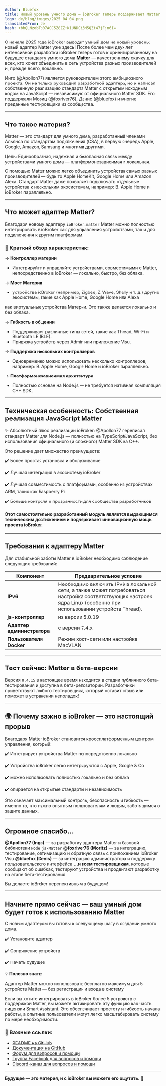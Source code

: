 ```yaml
---
Author: Bluefox
title: Новый уровень умного дома — ioBroker теперь поддерживает Matter!
logo: de/blog/images/2025_04_04.png
translatedFrom: de
hash: +bbQLNzobTp07ACC5Z8ZZ+K1UNDCi6M5QZt47jFjn6I=
---
```

С начала 2025 года ioBroker выводит умный дом на новый уровень: новый адаптер Matter уже здесь! После более чем двух лет интенсивной разработки ioBroker теперь готов к ориентированному на будущее стандарту умного дома **Matter** — качественному скачку для всех, кто хочет объединить в сеть устройства разных производителей и, прежде всего, локально.

Инго (@Apollon77) является руководителем этого амбициозного проекта. Он не только руководил разработкой адаптера, но и написал собственную реализацию стандарта Matter с открытым исходным кодом на JavaScript — независимую от официального Matter SDK.
Его поддержали Мориц (@foxriver76), Денис (@bluefox) и многие преданные тестировщики из сообщества.

---

## Что такое материя?
Matter — это стандарт для умного дома, разработанный членами Альянса по стандартам подключения (CSA), в первую очередь Apple, Google, Amazon, Samsung и многими другими.

Цель: Единообразная, надежная и безопасная связь между устройствами умного дома — платформонезависимая и локальная.

С помощью Matter можно легко объединить устройства самых разных производителей — будь то Apple HomeKit, Google Home или Amazon Alexa. Стандарт Matter даже позволяет подключать отдельные устройства к нескольким экосистемам, например: B. Apple Home и ioBroker параллельно.

---

## Что может адаптер Matter?
Благодаря новому адаптеру `ioBroker.matter` Matter можно полностью интегрировать в ioBroker как для управления устройствами, так и для подключения к другим платформам.

### 🔧 Краткий обзор характеристик:
→ **Контроллер материи**

 - Интегрируйте и управляйте устройствами, совместимыми с Matter, непосредственно в ioBroker — локально, быстро, без облака.

→ **Мост Материи**

- устройства ioBroker (например, Zigbee, Z-Wave, Shelly и т. д.) другие экосистемы, такие как Apple Home, Google Home или Alexa

как виртуальные устройства Материи. Это также делается локально и без облака.

→ **Гибкость в общении**

- Поддерживает различные типы сетей, такие как Thread, Wi-Fi и Bluetooth LE (BLE).
- Привязка устройств через Admin или приложение Visu.

→ **Поддержка нескольких контроллеров**

- Одновременно можно использовать несколько контроллеров, например: B. Apple Home, Google Home и ioBroker параллельно.

→ **Платформонезависимая архитектура**

- Полностью основан на Node.js — не требуется нативная компиляция C++ SDK.

---

## Техническая особенность: Собственная реализация JavaScript Matter
✨ Абсолютный плюс реализации ioBroker: @Apollon77 переписал стандарт Matter для Node.js — полностью на TypeScript/JavaScript, без использования официального (и сложного) Matter SDK на C++.

Это решение дает множество преимуществ:

✔️ Более простая установка и обслуживание

✔️ Лучшая интеграция в экосистему ioBroker

✔️ Лучшая совместимость с платформами, особенно на устройствах ARM, таких как Raspberry Pi

✔️ Больше контроля и прозрачности для сообщества разработчиков

#### Этот самостоятельно разработанный модуль является выдающимся техническим достижением и подчеркивает инновационную мощь проекта ioBroker.
---

## Требования к адаптеру Matter
Для стабильной работы Matter в ioBroker необходимо соблюдение следующих требований:

| Компонент | Предварительное условие |
|--------------------------|----------------------------------------------------------------------------------------------------------------------------------------------------------------|
| **IPv6** | Необходимо включить IPv6 в локальной сети, а также может потребоваться настройка соответствующих настроек ядра Linux (особенно при использовании устройств Thread). |
| **js-контроллер** | из версии 5.0.19 |
| **Адаптер администратора** | с версии 7.4.x |
| **Пользователи Docker** | Режим хост-сети или настройка MacVLAN |

---

## Тест сейчас: Matter в бета-версии
Версия `0.4.15` в настоящее время находится в стадии публичного бета-тестирования и доступна в бета-репозитории.
Разработчики приветствуют любого тестировщика, который оставит отзыв или поможет в устранении неполадок!

---

## 🌍 Почему важно в ioBroker — это настоящий прорыв
Благодаря Matter ioBroker становится кроссплатформенным центром управления, который:

✔️ Интегрирует устройства Matter непосредственно локально

✔️ Устройства ioBroker легко интегрируются с Apple, Google & Co

✔️ можно использовать полностью локально и без облака

✔️ опирается на открытые стандарты и независимость

Это означает максимальный контроль, безопасность и гибкость — именно то, что нужно опытным пользователям и людям, заботящимся о защите данных.

---

## Огромное спасибо…
**@Apollon77 (Ingo)** — за разработку адаптера Matter и базовой библиотеки `Node.js-Matter` **@foxriver76 (Moritz)** — за интеграцию, тестирование, оптимизацию и обратную связь с приложением ioBroker Visu **@bluefox (Denis)** — за интеграцию администратора и поддержку пользовательского интерфейса **…и всем тестировщикам**, которые сообщают об ошибках, тестируют устройства и продвигают разработку на этапе бета-тестирования

 Вы делаете ioBroker перспективным в будущем!

---

## Начните прямо сейчас — ваш умный дом будет готов к использованию Matter
С новым адаптером вы готовы к следующему шагу в создании умного дома.

✔️ Установите адаптер

✔️ Сопряжение устройств

✔️ Начать будущее

💡 **Полезно знать:**

Адаптер Matter можно использовать бесплатно максимум для 5 устройств Matter — без регистрации и входа в систему.

Если вы хотите интегрировать в ioBroker более 5 устройств с поддержкой Matter, вы можете активировать эту функцию как часть лицензии Smart Assistant.
Это обеспечивает простоту и гибкость начала работы, а опытные пользователи могут легко масштабировать систему по мере необходимости.

### 📄 Важные ссылки:
- [README на GitHub](https://github.com/ioBroker/ioBroker.matter)
- [Документация на GitHub](https://github.com/ioBroker/ioBroker.matter/wiki)
- [Форум для вопросов и помощи](https://forum.iobroker.net/topic/79498/matter-beta-allgemeine-fragen-und-diskussionen)
- [Группа Facebook для вопросов и помощи](https://www.facebook.com/groups/440499112958264)
- [Discord-канал для вопросов и помощи](https://discord.com/channels/743167951875604501/743167952303554620)

---

**Будущее — это материя, и с ioBroker вы можете его ощутить.** 🚀
